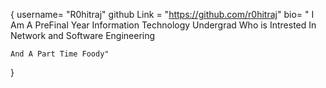 {
    username= "R0hitraj"
    github Link = "https://github.com/r0hitraj"
    bio= " I Am A PreFinal Year Information Technology Undergrad Who is Intrested In Network and Software Engineering 
    
    And A Part Time Foody"
    
}
